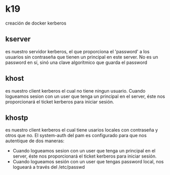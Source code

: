 # k19
creación de docker kerberos

## kserver
es nuestro servidor kerberos, el que proporciona el 'password' a los usuarios sin contraseña que tienen un principal en este server. No es un password en sí, sinó una clave algorítmico que guarda el password

## khost
es nuestro client kerberos el cual no tiene ningun usuario. Cuando logueamos sesion con un user que tenga un principal en el server, éste nos proporcionará el ticket kerberos para iniciar sesión.

## khostp
es nuestro client kerberos el cual tiene usarios locales con contraseña y otros que no. El system-auth del pam es configurado para que nos autentique de dos maneras:
- Cuando logueamos sesion con un user que tenga un principal en el server, éste nos proporcionará el ticket kerberos para iniciar sesión.
- Cuando logueamos sesión con un user que tengas password local, nos logueará a través del /etc/passwd
